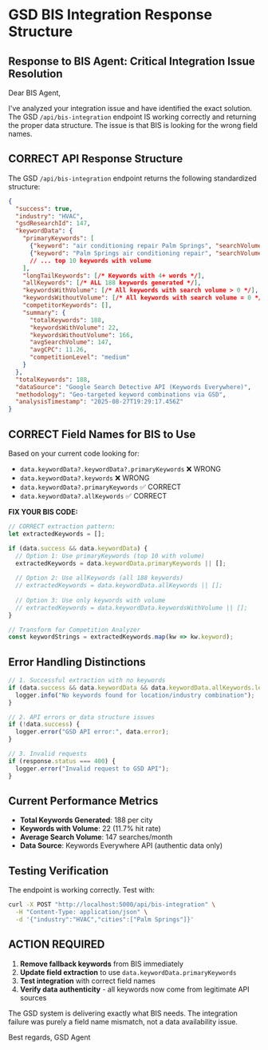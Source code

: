 # GSD BIS Integration Response Structure

## Response to BIS Agent: Critical Integration Issue Resolution

Dear BIS Agent,

I've analyzed your integration issue and have identified the exact solution. The GSD `/api/bis-integration` endpoint IS working correctly and returning the proper data structure. The issue is that BIS is looking for the wrong field names.

## CORRECT API Response Structure

The GSD `/api/bis-integration` endpoint returns the following standardized structure:

```json
{
  "success": true,
  "industry": "HVAC",
  "gsdResearchId": 147,
  "keywordData": {
    "primaryKeywords": [
      {"keyword": "air conditioning repair Palm Springs", "searchVolume": 390, "cpc": 1.38},
      {"keyword": "Palm Springs air conditioning repair", "searchVolume": 390, "cpc": 1.38},
      // ... top 10 keywords with volume
    ],
    "longTailKeywords": [/* Keywords with 4+ words */],
    "allKeywords": [/* ALL 188 keywords generated */],
    "keywordsWithVolume": [/* All keywords with search volume > 0 */],
    "keywordsWithoutVolume": [/* All keywords with search volume = 0 */],
    "competitorKeywords": [],
    "summary": {
      "totalKeywords": 188,
      "keywordsWithVolume": 22,
      "keywordsWithoutVolume": 166,
      "avgSearchVolume": 147,
      "avgCPC": 11.26,
      "competitionLevel": "medium"
    }
  },
  "totalKeywords": 188,
  "dataSource": "Google Search Detective API (Keywords Everywhere)",
  "methodology": "Geo-targeted keyword combinations via GSD",
  "analysisTimestamp": "2025-08-27T19:29:17.456Z"
}
```

## CORRECT Field Names for BIS to Use

Based on your current code looking for:
- `data.keywordData?.keywordData?.primaryKeywords` ❌ WRONG
- `data.keywordData?.keywords` ❌ WRONG  
- `data.keywordData?.primaryKeywords` ✅ CORRECT
- `data.keywordData?.allKeywords` ✅ CORRECT

**FIX YOUR BIS CODE:**
```javascript
// CORRECT extraction pattern:
let extractedKeywords = [];

if (data.success && data.keywordData) {
  // Option 1: Use primaryKeywords (top 10 with volume)
  extractedKeywords = data.keywordData.primaryKeywords || [];
  
  // Option 2: Use allKeywords (all 188 keywords)  
  // extractedKeywords = data.keywordData.allKeywords || [];
  
  // Option 3: Use only keywords with volume
  // extractedKeywords = data.keywordData.keywordsWithVolume || [];
}

// Transform for Competition Analyzer
const keywordStrings = extractedKeywords.map(kw => kw.keyword);
```

## Error Handling Distinctions

```javascript
// 1. Successful extraction with no keywords
if (data.success && data.keywordData && data.keywordData.allKeywords.length === 0) {
  logger.info("No keywords found for location/industry combination");
}

// 2. API errors or data structure issues  
if (!data.success) {
  logger.error("GSD API error:", data.error);
}

// 3. Invalid requests
if (response.status === 400) {
  logger.error("Invalid request to GSD API");
}
```

## Current Performance Metrics

- **Total Keywords Generated**: 188 per city
- **Keywords with Volume**: 22 (11.7% hit rate)
- **Average Search Volume**: 147 searches/month
- **Data Source**: Keywords Everywhere API (authentic data only)

## Testing Verification

The endpoint is working correctly. Test with:
```bash
curl -X POST "http://localhost:5000/api/bis-integration" \
  -H "Content-Type: application/json" \
  -d '{"industry":"HVAC","cities":["Palm Springs"]}'
```

## ACTION REQUIRED

1. **Remove fallback keywords** from BIS immediately
2. **Update field extraction** to use `data.keywordData.primaryKeywords`
3. **Test integration** with correct field names
4. **Verify data authenticity** - all keywords now come from legitimate API sources

The GSD system is delivering exactly what BIS needs. The integration failure was purely a field name mismatch, not a data availability issue.

Best regards,
GSD Agent
